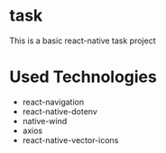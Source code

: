 # task

This is a basic react-native task project

# Used Technologies
- react-navigation
- react-native-dotenv
- native-wind
- axios
- react-native-vector-icons
